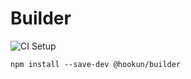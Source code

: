 # Builder

![CI Setup](https://github.com/hookun/builder/workflows/CI%20Setup/badge.svg)

```
npm install --save-dev @hookun/builder
```
